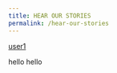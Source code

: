 ```yaml
---
title: HEAR OUR STORIES
permalink: /hear-our-stories
---
```

<a href="#user-1">user1</a>

<p id="user-1">hello hello</p>